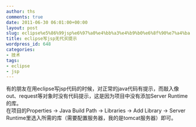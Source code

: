 ```yaml
---
author: ths
comments: true
date: 2011-06-30 06:01:00+00:00
layout: post
slug: eclipse%e5%86%99jsp%e6%97%a0%e4%bb%a3%e4%b9%b0%e6%8f%90%e7%a4%ba
title: eclipse写jsp无代买提示
wordpress_id: 648
categories:
- 技术
tags:
- eclipse
- jsp
---
```


有的朋友在用eclipse写jsp代码的时候，对正常的java代码有提示，而敲入像out、request等对象时没有代码提示，这是因为项目中没有添加Server Runtime的库。  
在项目的Properties -> Java Build Path -> Libraries -> Add Library -> Server Runtime里选入所需的库（需要配置服务器，我的是tomcat服务器）即可。



